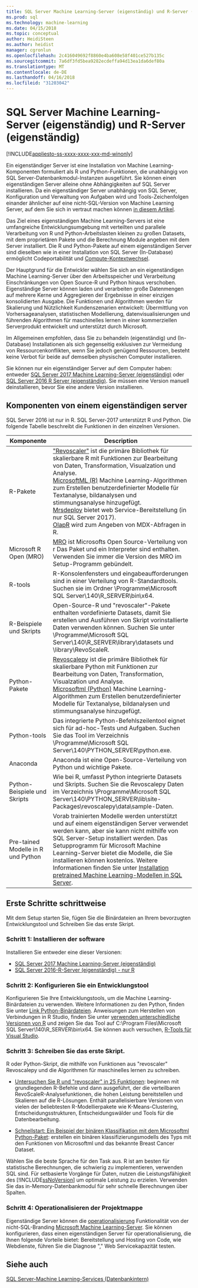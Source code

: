 ```yaml
---
title: SQL Server Machine Learning-Server (eigenständig) und R-Server (eigenständig) | Microsoft Docs
ms.prod: sql
ms.technology: machine-learning
ms.date: 04/15/2018
ms.topic: conceptual
author: HeidiSteen
ms.author: heidist
manager: cgronlun
ms.openlocfilehash: 2c416049692f8860e4ba608e58f401ce527b135c
ms.sourcegitcommit: 7a6df3fd5bea9282ecdeffa94d13ea1da6def80a
ms.translationtype: MT
ms.contentlocale: de-DE
ms.lasthandoff: 04/16/2018
ms.locfileid: "31203042"
---
```

# <a name="sql-server-machine-learning-server-standalone-and-r-server-standalone"></a>SQL Server Machine Learning-Server (eigenständig) und R-Server (eigenständig)
[!INCLUDE[appliesto-ss-xxxx-xxxx-xxx-md-winonly](../../includes/appliesto-ss-xxxx-xxxx-xxx-md-winonly.md)]

Ein eigenständiger Server ist eine Installation von Machine Learning-Komponenten formuliert als R und Python-Funktionen, die unabhängig von SQL Server-Datenbankmodul-Instanzen ausgeführt. Sie können einen eigenständigen Server alleine ohne Abhängigkeiten auf SQL Server installieren. Da ein eigenständiger Server unabhängig von SQL Server, Konfiguration und Verwaltung von Aufgaben wird und Tools-Zeichenfolgen einander ähnlicher auf eine nicht-SQL-Version von Machine Learning Server, auf dem Sie sich in vertraut machen können [in diesem Artikel](https://docs.microsoft.com/machine-learning-server/what-is-machine-learning-server).

Das Ziel eines eigenständigen Machine Learning-Servers ist eine umfangreiche Entwicklungsumgebung mit verteilten und parallele Verarbeitung von R und Python-Arbeitslasten kleinen zu großen Datasets, mit dem proprietären Pakete und die Berechnung Module angeben mit dem Server installiert. Die R und Python-Pakete auf einem eigenständigen Server sind dieselben wie in einer Installation von SQL Server (In-Database) ermöglicht Codeportabilität und [Compute-Kontextwechsel](https://docs.microsoft.com/machine-learning-server/r/concept-what-is-compute-context).

Der Hauptgrund für die Entwickler wählen Sie sich an ein eigenständigen Machine Learning-Server über den Arbeitsspeicher und Verarbeitung Einschränkungen von Open Source-R und Python hinaus verschoben. Eigenständige Server können laden und verarbeiten große Datenmengen auf mehrere Kerne und Aggregieren der Ergebnisse in einer einzigen konsolidierten Ausgabe. Die Funktionen und Algorithmen werden für Skalierung und Nützlichkeit Kundenszenarien entwickelt: Übermittlung von Vorhersageanalysen, statistischen Modellierung, datenvisualisierungen und führenden Algorithmen für maschinelles lernen in einer kommerziellen Serverprodukt entwickelt und unterstützt durch Microsoft.

Im Allgemeinen empfohlen, dass Sie zu behandeln (eigenständig) und (In-Database) Installationen als sich gegenseitig exklusiven zur Vermeidung von Ressourcenkonflikten, wenn Sie jedoch genügend Ressourcen, besteht keine Verbot für beide auf demselben physischen Computer installieren.

Sie können nur ein eigenständiger Server auf dem Computer haben: entweder [SQL Server 2017 Machine Learning-Server (eigenständig)](../install/sql-machine-learning-standalone-windows-install.md) oder [SQL Server 2016 R Server (eigenständig)](../install/sql-r-standalone-windows-install.md). Sie müssen eine Version manuell deinstallieren, bevor Sie eine andere Version installieren.

## <a name="components-of-a-standalone-server"></a>Komponenten von einem eigenständigen server

SQL Server 2016 ist nur in R. SQL Server-2017 unterstützt R und Python. Die folgende Tabelle beschreibt die Funktionen in den einzelnen Versionen.

| Komponente | Description |
|-----------|-------------|
| R-Pakete | ["Revoscaler"](revoscaler-overview.md) ist die primäre Bibliothek für skalierbare R mit Funktionen zur Bearbeitung von Daten, Transformation, Visualzation und Analyse.  <br/>[MicrosoftML (R)](https://docs.microsoft.com/machine-learning-server/r-reference/microsoftml/microsoftml-package) Machine Learning-Algorithmen zum Erstellen benutzerdefinierter Modelle für Textanalyse, bildanalysen und stimmungsanalyse hinzugefügt. <br/>[Mrsdeploy](operationalization-with-mrsdeploy.md) bietet web Service-Bereitstellung (in nur SQL Server 2017). <br/>[OlapR](how-to-create-mdx-queries-using-olapr.md) wird zum Angeben von MDX-Abfragen in R.|
| Microsoft R Open (MRO) | [MRO](https://mran.microsoft.com/open) ist Microsofts Open Source-Verteilung von r Das Paket und ein Interpreter sind enthalten. Verwenden Sie immer die Version des MRO im Setup-Programm gebündelt. |
| R-tools | R-Konsolenfensters und eingabeaufforderungen sind in einer Verteilung von R-Standardtools. Suchen sie im Ordner \Programme\Microsoft SQL Server\140\R_SERVER\bin\x64. |
| R-Beispiele und Skripts |  Open-Source-R und "revoscaler"-Pakete enthalten vordefinierte Datasets, damit Sie erstellen und Ausführen von Skript vorinstallierte Daten verwenden können. Suchen Sie unter \Programme\Microsoft SQL Server\140\R_SERVER\library\datasets und \library\RevoScaleR. |
| Python-Pakete | [Revoscalepy](../python/what-is-revoscalepy.md) ist die primäre Bibliothek für skalierbare Python mit Funktionen zur Bearbeitung von Daten, Transformation, Visualzation und Analyse. <br/>[Microsoftml (Python)](https://docs.microsoft.com/machine-learning-server/python-reference/microsoftml/microsoftml-package) Machine Learning-Algorithmen zum Erstellen benutzerdefinierter Modelle für Textanalyse, bildanalysen und stimmungsanalyse hinzugefügt.  |
| Python-tools | Das integrierte Python-Befehlszeilentool eignet sich für ad-hoc-Tests und Aufgaben. Suchen Sie das Tool im Verzeichnis \Programme\Microsoft SQL Server\140\PYTHON_SERVER\python.exe. |
| Anaconda | Anaconda ist eine Open-Source-Verteilung von Python und wichtige Pakete. |
| Python-Beispiele und Skripts | Wie bei R, umfasst Python integrierte Datasets und Skripts. Suchen Sie die Revoscalepy Daten im Verzeichnis \Programme\Microsoft SQL Server\140\PYTHON_SERVER\lib\site-Packages\revoscalepy\data\sample-Daten. |
| Pre-tained Modelle in R und Python | Vorab trainierten Modelle werden unterstützt und auf einem eigenständigen Server verwendet werden kann, aber sie kann nicht mithilfe von SQL Server-Setup installiert werden. Das Setupprogramm für Microsoft Machine Learning-Server bietet die Modelle, die Sie installieren können kostenlos. Weitere Informationen finden Sie unter [Installation pretrained Machine Learning-Modellen in SQL Server](install-pretrained-models-sql-server.md). |

## <a name="get-started-step-by-step"></a>Erste Schritte schrittweise

Mit dem Setup starten Sie, fügen Sie die Binärdateien an Ihrem bevorzugten Entwicklungstool und Schreiben Sie das erste Skript.

### <a name="step-1-install-the-software"></a>Schritt 1: Installieren der software

Installieren Sie entweder eine dieser Versionen:

+ [SQL Server 2017 Machine Learning-Server (eigenständig)](../install/sql-machine-learning-standalone-windows-install.md)
+ [SQL Server 2016-R-Server (eigenständig) - nur R](../install/sql-r-standalone-windows-install.md)

### <a name="step-2-configure-a-development-tool"></a>Schritt 2: Konfigurieren Sie ein Entwicklungstool

Konfigurieren Sie Ihre Entwicklungstools, um die Machine Learning-Binärdateien zu verwenden. Weitere Informationen zu den Python, finden Sie unter [Link Python-Binärdateien](https://docs.microsoft.com/machine-learning-server/python/quickstart-python-tools). Anweisungen zum Herstellen von Verbindungen in R Studio, finden Sie unter [verwenden unterschiedliche Versionen von R](https://support.rstudio.com/hc/en-us/articles/200486138-Using-Different-Versions-of-R) und zeigen Sie das Tool auf C:\Program Files\Microsoft SQL Server\140\R_SERVER\bin\x64. Sie können auch versuchen, [R-Tools für Visual Studio](https://docs.microsoft.com/visualstudio/rtvs/installation). 

### <a name="step-3-write-your-first-script"></a>Schritt 3: Schreiben Sie das erste Skript.

R oder Python-Skript, die mithilfe von Funktionen aus "revoscaler" Revoscalepy und die Algorithmen für maschinelles lernen zu schreiben.
  
  + [Untersuchen Sie R und "revoscaler" in 25 Funktionen](https://docs.microsoft.com/machine-learning-server/r/tutorial-r-to-revoscaler): beginnen mit grundlegenden R-Befehle und dann ausgeführt, der die verteilbaren RevoScaleR-Analysefunktionen, die hohen Leistung bereitstellen und Skalieren auf die R-Lösungen. Enthält parallelisierbare Versionen von vielen der beliebtesten R-Modellierpakete wie K-Means-Clustering, Entscheidungsstrukturen, Entscheidungswälder und Tools für die Datenbearbeitung.

  + [Schnellstart: Ein Beispiel der binären Klassifikation mit dem Microsoftml Python-Paket](https://docs.microsoft.com/machine-learning-server/python/quickstart-binary-classification-with-microsoftml): erstellen ein binären klassifizierungsmodells des Typs mit den Funktionen von Microsoftml und das bekannte Breast Cancer Dataset.

Wählen Sie die beste Sprache für den Task aus. R ist am besten für statistische Berechnungen, die schwierig zu implementieren, verwenden SQL sind. Für setbasierte Vorgänge für Daten, nutzen die Leistungsfähigkeit des [!INCLUDE[ssNoVersion](../../includes/ssnoversion-md.md)] um optimale Leistung zu erzielen. Verwenden Sie das in-Memory-Datenbankmodul für sehr schnelle Berechnungen über Spalten.

### <a name="step-4-operationalize-your-solution"></a>Schritt 4: Operationalisieren der Projektmappe

Eigenständige Server können die [operationalisierung](https://docs.microsoft.com//machine-learning-server/what-is-operationalization) Funktionalität von der nicht-SQL-Branding [Microsoft Machine Learning-Server](https://docs.microsoft.com/machine-learning-server/what-is-machine-learning-server). Sie können konfigurieren, dass einen eigenständigen Server für operationalisierung, die Ihnen folgende Vorteile bietet: Bereitstellung und Hosting von Code, wie Webdienste, führen Sie die Diagnose "," Web Servicekapazität testen.

## <a name="see-also"></a>Siehe auch

 [SQL Server-Machine Learning-Services (Datenbankintern)](sql-server-r-services.md)

